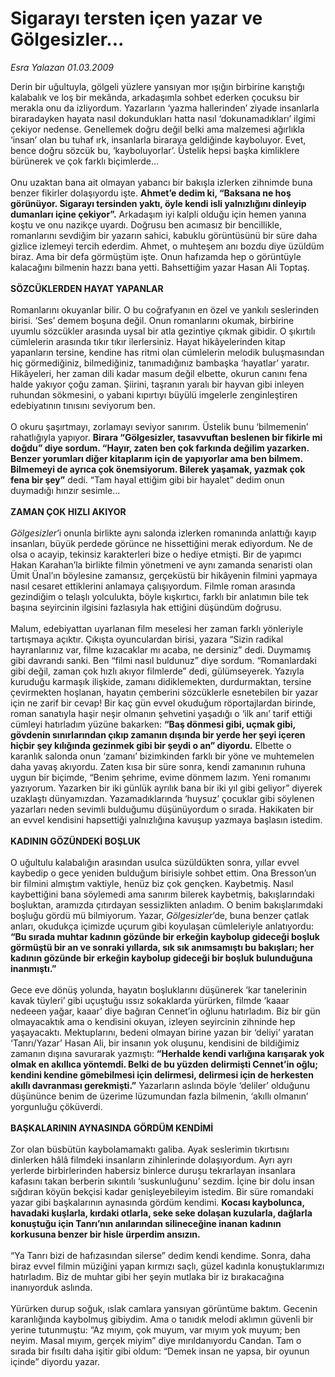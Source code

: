 # Sigarayı tersten içen yazar ve Gölgesizler...

*Esra Yalazan 01.03.2009*

<div class="taraf_structure_2col_1zq">
<div class="margen_n">



 <p>Derin bir uğultuyla, gölgeli yüzlere yansıyan mor ışığın birbirine karıştığı kalabalık ve loş bir mekânda, arkadaşımla sohbet ederken çocuksu bir merakla onu da izliyordum. Yazarların ‘yazma hallerinden’ ziyade insanlarla biraradayken hayata nasıl dokundukları hatta nasıl ‘dokunamadıkları’ ilgimi çekiyor nedense. Genellemek doğru değil belki ama malzemesi ağırlıkla ‘insan’ olan bu tuhaf ırk, insanlarla biraraya geldiğinde kayboluyor. Evet, bence doğru sözcük bu, ‘kayboluyorlar’. Üstelik hepsi başka kimliklere bürünerek ve çok farklı biçimlerde... <br/><br/>Onu uzaktan bana ait olmayan yabancı bir bakışla izlerken zihnimde buna benzer fikirler dolaşıyordu işte. <b>Ahmet’e dedim ki, “Baksana ne hoş görünüyor. Sigarayı tersinden yaktı, öyle kendi isli yalnızlığını dinleyip dumanları içine çekiyor”.</b> Arkadaşım iyi kalpli olduğu için hemen yanına koştu ve onu nazikçe uyardı. Doğrusu ben acımasız bir bencillikle, romanlarını sevdiğim bir yazarın sahici, kabuklu görüntüsünü bir süre daha gizlice izlemeyi tercih ederdim. Ahmet, o muhteşem anı bozdu diye üzüldüm biraz. Ama bir defa görmüştüm işte. Onun hafızamda hep o görüntüyle kalacağını bilmenin hazzı bana yetti. Bahsettiğim yazar Hasan Ali Toptaş. <b><br/><br/>SÖZCÜKLERDEN HAYAT YAPANLAR </b><br/><br/>Romanlarını okuyanlar bilir. O bu coğrafyanın en özel ve yankılı seslerinden birisi. ‘Ses’ demem boşuna değil. Onun romanlarını okumak, birbirine uyumlu sözcükler arasında uysal bir atla gezintiye çıkmak gibidir. O şıkırtılı cümlelerin arasında tıkır tıkır ilerlersiniz. Hayat hikâyelerinden kitap yapanların tersine, kendine has ritmi olan cümlelerin melodik buluşmasından hiç görmediğiniz, bilmediğiniz, tanımadığınız bambaşka ‘hayatlar’ yaratır. Hikâyeleri, her zaman dili kadar masum değil elbette, okurun canını fena halde yakıyor çoğu zaman. Şiirini, taşranın yaralı bir hayvan gibi inleyen ruhundan sökmesini, o yabani kıpırtıyı büyülü imgelerle zenginleştiren edebiyatının tınısını seviyorum ben. <br/><br/>O okuru şaşırtmayı, zorlamayı seviyor sanırım. Üstelik bunu ‘bilmemenin’ rahatlığıyla yapıyor. <b>Birara “Gölgesizler, tasavvuftan beslenen bir fikirle mi doğdu” diye sordum. “Hayır, zaten ben çok farkında değilim yazarken. Benzer yorumları diğer kitaplarım için de yapıyorlar ama ben bilmem. Bilmemeyi de ayrıca çok önemsiyorum. Bilerek yaşamak, yazmak çok fena bir şey”</b> dedi. “Tam hayal ettiğim gibi bir hayalet” dedim onun duymadığı hınzır sesimle...<b> <br/><br/>ZAMAN ÇOK HIZLI AKIYOR </b><i><br/><br/>Gölgesizler</i>’i onunla birlikte aynı salonda izlerken romanında anlattığı kayıp insanları, büyük perdede görünce ne hissettiğini merak ediyordum. Ne de olsa o acayip, tekinsiz karakterleri bize o hediye etmişti. Bir de yapımcı Hakan Karahan’la birlikte filmin yönetmeni ve aynı zamanda senaristi olan Ümit Ünal’ın böylesine zamansız, gerçeküstü bir hikâyenin filmini yapmaya nasıl cesaret ettiklerini anlamaya çalışıyordum. Filmle roman arasında gezindiğim o telaşlı yolculukta, böyle kışkırtıcı, farklı bir anlatımın bile tek başına seyircinin ilgisini fazlasıyla hak ettiğini düşündüm doğrusu. <br/><br/>Malum, edebiyattan uyarlanan film meselesi her zaman farklı yönleriyle tartışmaya açıktır. Çıkışta oyunculardan birisi, yazara “Sizin radikal hayranlarınız var, filme kızacaklar mı acaba, ne dersiniz” dedi. Duymamış gibi davrandı sanki. Ben “filmi nasıl buldunuz” diye sordum. “Romanlardaki gibi değil, zaman çok hızlı akıyor filmlerde” dedi, gülümseyerek. Yazıyla kuruduğu karmaşık ilişkide, zamanı didiklemekten, durdurmaktan, tersine çevirmekten hoşlanan, hayatın çemberini sözcüklerle esnetebilen bir yazar için ne zarif bir cevap! Bir kaç gün evvel okuduğum röportajlardan birinde, roman sanatıyla haşir neşir olmanın şehvetini yaşadığı o ‘ilk anı’ tarif ettiği cümleyi hatırladım yüzüne bakarken: <b>“Baş dönmesi gibi, uçmak gibi, gövdenin sınırlarından çıkıp zamanın dışında bir yerde her şeyi içeren hiçbir şey kılığında gezinmek gibi bir şeydi o an” diyordu.</b> Elbette o karanlık salonda onun ‘zamanı’ bizimkinden farklı bir yöne ve muhtemelen daha yavaş akıyordu. Zaten kısa bir süre sonra, kendi zamanının ruhuna uygun bir biçimde, “Benim şehrime, evime dönmem lazım. Yeni romanımı yazıyorum. Yazarken bir iki günlük ayrılık bana bir iki yıl gibi geliyor” diyerek uzaklaştı dünyamızdan. Yazamadıklarında ‘huysuz’ çocuklar gibi söylenen yazarları neden sevimli bulduğumu düşünüyordum o sırada. Hakikaten bir an evvel kendisini hapsettiği yalnızlığına kavuşup yazmaya başlasın istedim. <b><br/><br/>KADININ GÖZÜNDEKİ BOŞLUK </b><br/><br/>O uğultulu kalabalığın arasından usulca süzüldükten sonra, yıllar evvel kaybedip o gece yeniden bulduğum birisiyle sohbet ettim. Ona Bresson’un bir filmini almıştım vaktiyle, henüz biz çok gençken. Kaybetmiş. Nasıl kaybettiğini bana söylemedi ama sanırım bilerek kaybetmiş, bakışlarındaki boşluktan, aramızda çıtırdayan sessizlikten anladım. O benim bakışlarımdaki boşluğu gördü mü bilmiyorum. Yazar, <i>Gölgesizler</i>’de, buna benzer çatlak anları, okudukça içimizde uçurum gibi koyulaşan cümleleriyle anlatıyordu: <b>“Bu sırada muhtar kadının gözünde bir erkeğin kaybolup gideceği boşluk görmüştü bir an ve sonraki yıllarda, sık sık anımsamıştı bu bakışları; her kadının gözünde bir erkeğin kaybolup gideceği bir boşluk bulunduğuna inanmıştı.”</b> <br/><br/>Gece eve dönüş yolunda, hayatın boşluklarını düşünerek ‘kar tanelerinin kavak tüyleri’ gibi uçuştuğu ıssız sokaklarda yürürken, filmde ‘kaaar nedeeen yağar, kaaar’ diye bağıran Cennet’in oğlunu hatırladım. Biz bir gün olmayacaktık ama o kendisini okuyan, izleyen seyircinin zihninde hep yaşayacaktı. Mektuplarını, bedeni olmayan birine yazan bir ‘deliyi’ yaratan ‘Tanrı/Yazar’ Hasan Ali, bir insanın yok oluşunu, kendisini de bildiğimiz zamanın dışına savurarak yazmıştı: <b>“Herhalde kendi varlığına karışarak yok olmak en akıllıca yöntemdi. Belki de bu yüzden delirmişti Cennet’in oğlu; kendini kendine gömebilmesi için delirmesi, delirmesi için de herkesten akıllı davranması gerekmişti.”</b> Yazarların aslında böyle ‘deliler’ olduğunu düşününce benim de üzerime lüzumundan fazla bilmenin, ‘akıllı olmanın’ yorgunluğu çöküverdi. <b><br/><br/>BAŞKALARININ AYNASINDA GÖRDÜM KENDİMİ</b> <br/><br/>Zor olan büsbütün kaybolamamaktı galiba. Ayak seslerimin tıkırtısını dinlerken hâlâ filmdeki insanların zihinlerinde dolaşıyordum. Ayrı ayrı yerlerde birbirlerinden habersiz binlerce duruşu tekrarlayan insanlara kafasını takan berberin sıkıntılı ‘suskunluğunu’ sezdim. İçine bir dolu insan sığdıran köyün bekçisi kadar genişleyebileyim istedim. Bir süre romandaki yazar gibi başkalarının aynasında gördüm kendimi. <b>Kocası kaybolunca, havadaki kuşlarla, kırdaki otlarla, seke seke dolaşan kuzularla, dağlarla konuştuğu için Tanrı’nın anılarından silineceğine inanan kadının korkusuna benzer bir hisle ürperdim ansızın.</b> <br/><br/>“Ya Tanrı bizi de hafızasından silerse” dedim kendi kendime. Sonra, daha biraz evvel filmin müziğini yapan kırmızı saçlı, güzel kadınla konuştuklarımızı hatırladım. Biz de muhtar gibi her şeyin mutlaka bir iz bırakacağına inanıyorduk aslında. <br/><br/>Yürürken durup soğuk, ıslak camlara yansıyan görüntüme baktım. Gecenin karanlığında kaybolmuş gibiydim. Ama o tanıdık melodi aklımın güvenli bir yerine tutunmuştu: “Az mıyım, çok muyum, var mıyım yok muyum; ben neyim. Masal mıyım, gerçek miyim” diye mırıldanıyordu Candan. Tam o sırada bir fısıltı daha işitir gibi oldum: “Demek insan ne yapsa, bir oyunun içinde” diyordu yazar.</p>
<br/>
<br/>
<br/>



<br/>


<div id="taraf_not">
</div>

</div>


</div>
